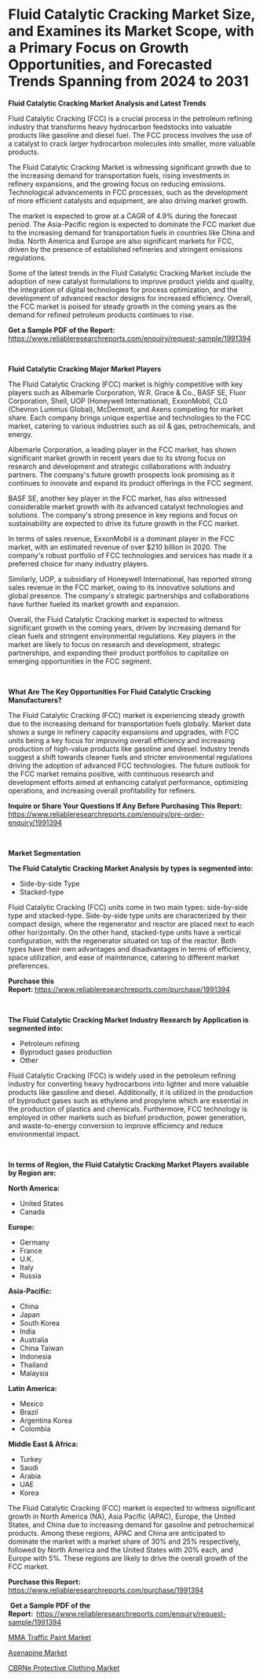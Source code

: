 <p><h1>Fluid Catalytic Cracking Market Size, and Examines its Market Scope, with a Primary Focus on Growth Opportunities, and Forecasted Trends Spanning from 2024 to 2031</h1></p><p><strong>Fluid Catalytic Cracking Market Analysis and Latest Trends</strong></p>
<p><p>Fluid Catalytic Cracking (FCC) is a crucial process in the petroleum refining industry that transforms heavy hydrocarbon feedstocks into valuable products like gasoline and diesel fuel. The FCC process involves the use of a catalyst to crack larger hydrocarbon molecules into smaller, more valuable products.</p><p>The Fluid Catalytic Cracking Market is witnessing significant growth due to the increasing demand for transportation fuels, rising investments in refinery expansions, and the growing focus on reducing emissions. Technological advancements in FCC processes, such as the development of more efficient catalysts and equipment, are also driving market growth.</p><p>The market is expected to grow at a CAGR of 4.9% during the forecast period. The Asia-Pacific region is expected to dominate the FCC market due to the increasing demand for transportation fuels in countries like China and India. North America and Europe are also significant markets for FCC, driven by the presence of established refineries and stringent emissions regulations.</p><p>Some of the latest trends in the Fluid Catalytic Cracking Market include the adoption of new catalyst formulations to improve product yields and quality, the integration of digital technologies for process optimization, and the development of advanced reactor designs for increased efficiency. Overall, the FCC market is poised for steady growth in the coming years as the demand for refined petroleum products continues to rise.</p></p>
<p><strong>Get a Sample PDF of the Report:&nbsp;</strong> <a href="https://www.reliableresearchreports.com/enquiry/request-sample/1991394">https://www.reliableresearchreports.com/enquiry/request-sample/1991394</a></p>
<p>&nbsp;</p>
<p><strong>Fluid Catalytic Cracking Major Market Players</strong></p>
<p><p>The Fluid Catalytic Cracking (FCC) market is highly competitive with key players such as Albemarle Corporation, W.R. Grace & Co., BASF SE, Fluor Corporation, Shell, UOP (Honeywell International), ExxonMobil, CLG (Chevron Lummus Global), McDermott, and Axens competing for market share. Each company brings unique expertise and technologies to the FCC market, catering to various industries such as oil & gas, petrochemicals, and energy.</p><p>Albemarle Corporation, a leading player in the FCC market, has shown significant market growth in recent years due to its strong focus on research and development and strategic collaborations with industry partners. The company's future growth prospects look promising as it continues to innovate and expand its product offerings in the FCC segment.</p><p>BASF SE, another key player in the FCC market, has also witnessed considerable market growth with its advanced catalyst technologies and solutions. The company's strong presence in key regions and focus on sustainability are expected to drive its future growth in the FCC market.</p><p>In terms of sales revenue, ExxonMobil is a dominant player in the FCC market, with an estimated revenue of over $210 billion in 2020. The company's robust portfolio of FCC technologies and services has made it a preferred choice for many industry players.</p><p>Similarly, UOP, a subsidiary of Honeywell International, has reported strong sales revenue in the FCC market, owing to its innovative solutions and global presence. The company's strategic partnerships and collaborations have further fueled its market growth and expansion.</p><p>Overall, the Fluid Catalytic Cracking market is expected to witness significant growth in the coming years, driven by increasing demand for clean fuels and stringent environmental regulations. Key players in the market are likely to focus on research and development, strategic partnerships, and expanding their product portfolios to capitalize on emerging opportunities in the FCC segment.</p></p>
<p>&nbsp;</p>
<p><strong>What Are The Key Opportunities For Fluid Catalytic Cracking Manufacturers?</strong></p>
<p><p>The Fluid Catalytic Cracking (FCC) market is experiencing steady growth due to the increasing demand for transportation fuels globally. Market data shows a surge in refinery capacity expansions and upgrades, with FCC units being a key focus for improving overall efficiency and increasing production of high-value products like gasoline and diesel. Industry trends suggest a shift towards cleaner fuels and stricter environmental regulations driving the adoption of advanced FCC technologies. The future outlook for the FCC market remains positive, with continuous research and development efforts aimed at enhancing catalyst performance, optimizing operations, and increasing overall profitability for refiners.</p></p>
<p><strong>Inquire or Share Your Questions If Any Before Purchasing This Report:</strong> <a href="https://www.reliableresearchreports.com/enquiry/pre-order-enquiry/1991394">https://www.reliableresearchreports.com/enquiry/pre-order-enquiry/1991394</a></p>
<p>&nbsp;</p>
<p><strong>Market Segmentation</strong></p>
<p><strong>The Fluid Catalytic Cracking Market Analysis by types is segmented into:</strong></p>
<p><ul><li>Side-by-side Type</li><li>Stacked-type</li></ul></p>
<p><p>Fluid Catalytic Cracking (FCC) units come in two main types: side-by-side type and stacked-type. Side-by-side type units are characterized by their compact design, where the regenerator and reactor are placed next to each other horizontally. On the other hand, stacked-type units have a vertical configuration, with the regenerator situated on top of the reactor. Both types have their own advantages and disadvantages in terms of efficiency, space utilization, and ease of maintenance, catering to different market preferences.</p></p>
<p><strong>Purchase this Report:&nbsp;</strong><a href="https://www.reliableresearchreports.com/purchase/1991394">https://www.reliableresearchreports.com/purchase/1991394</a></p>
<p>&nbsp;</p>
<p><strong>The Fluid Catalytic Cracking Market Industry Research by Application is segmented into:</strong></p>
<p><ul><li>Petroleum refining</li><li>Byproduct gases production</li><li>Other</li></ul></p>
<p><p>Fluid Catalytic Cracking (FCC) is widely used in the petroleum refining industry for converting heavy hydrocarbons into lighter and more valuable products like gasoline and diesel. Additionally, it is utilized in the production of byproduct gases such as ethylene and propylene which are essential in the production of plastics and chemicals. Furthermore, FCC technology is employed in other markets such as biofuel production, power generation, and waste-to-energy conversion to improve efficiency and reduce environmental impact.</p></p>
<p>&nbsp;</p>
<p><strong>In terms of Region, the Fluid Catalytic Cracking Market Players available by Region are:</strong></p>
<p>
    <p> <strong> North America: </strong>
        <ul>
            <li>United States</li>
            <li>Canada</li>
        </ul>
        </p> 
    <p> <strong> Europe: </strong>
        <ul>
            <li>Germany</li>
            <li>France</li>
            <li>U.K.</li>
            <li>Italy</li>
            <li>Russia</li>
        </ul>
        </p> 
    <p> <strong> Asia-Pacific: </strong>
        <ul>
            <li>China</li>
            <li>Japan</li>
            <li>South Korea</li>
            <li>India</li>
            <li>Australia</li>
            <li>China Taiwan</li>
            <li>Indonesia</li>
            <li>Thailand</li>
            <li>Malaysia</li>
        </ul>
        </p> 
    <p> <strong> Latin America: </strong>
        <ul>
            <li>Mexico</li>
            <li>Brazil</li>
            <li>Argentina Korea</li>
            <li>Colombia</li>
        </ul>
        </p> 
    <p> <strong> Middle East & Africa: </strong>
        <ul>
            <li>Turkey</li>
            <li>Saudi</li>
            <li>Arabia</li>
            <li>UAE</li>
            <li>Korea</li>
        </ul>
    </p>
    </p>
<p><p>The Fluid Catalytic Cracking (FCC) market is expected to witness significant growth in North America (NA), Asia Pacific (APAC), Europe, the United States, and China due to increasing demand for gasoline and petrochemical products. Among these regions, APAC and China are anticipated to dominate the market with a market share of 30% and 25% respectively, followed by North America and the United States with 20% each, and Europe with 5%. These regions are likely to drive the overall growth of the FCC market.</p></p>
<p><strong>Purchase this Report: </strong><a href="https://www.reliableresearchreports.com/purchase/1991394">https://www.reliableresearchreports.com/purchase/1991394</a></p>
<p>&nbsp;<strong>Get a Sample PDF of the Report:&nbsp;&nbsp;</strong><a href="https://www.reliableresearchreports.com/enquiry/request-sample/1991394">https://www.reliableresearchreports.com/enquiry/request-sample/1991394</a></p>
<p><strong></strong></p>
<p><p><a href="https://view.publitas.com/reportprime-1/mma-traffic-paint-market-size-reflecting-a-forecast-till-2030-market-by-type-by-application-and-by-geography/">MMA Traffic Paint Market</a></p><p><a href="https://view.publitas.com/reportprime-1/asenapine-market-insights-market-players-and-forecast-till-2030/">Asenapine Market</a></p><p><a href="https://view.publitas.com/reportprime-1/cbrne-protective-clothing-market-size-reflecting-a-forecast-till-2030-market-by-type-by-application-and-by-geography/">CBRNe Protective Clothing Market</a></p></p>